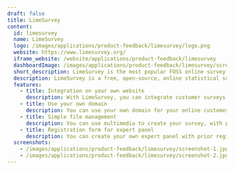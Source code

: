 ```yaml
---
draft: false
title: LimeSurvey
content:
  id: limesurvey
  name: LimeSurvey
  logo: /images/applications/product-feedback/limesurvey/logo.png
  website: https://www.limesurvey.org/
  iframe_website: /website/applications/product-feedback/limesurvey
  dashboardImage: /images/applications/product-feedback/limesurvey/screenshot-1.jpg
  short_description: LimeSurvey is the most popular FOSS online survey tool on the web.
  description: LimeSurvey is a free, open-source, online statistical survey web app written in PHP, based on a MySQL, SQLite, PostgreSQL or MSSQL database, and distributed under the GNU General Public License. A very versatile survey tool, it helps you to find out more about opinions, interests and the reasons behind decisions without much labour thanks to its intuitive solutions.
  features:
    - title: Integration on your own website
      description: With LimeSurvey, you can integrate customer surveys on your own website and reach your customers directly where they browse.
    - title: Use your own domain
      description: You can use your own domain for your online customer surveys, which will help you to gain trust and more people willing to participate.
    - title: Simple file management
      description: You can use multimedia to create your survey, with pictures, videos and audio, and also allow your customers to upload files with the practical file manager.
    - title: Registration form for expert panel
      description: You can create your own expert panel with prior registration. That avoids multiple responses while maintaining contact with survey participants.
  screenshots:
    - /images/applications/product-feedback/limesurvey/screenshot-1.jpg
    - /images/applications/product-feedback/limesurvey/screenshot-2.jpg
---
```

